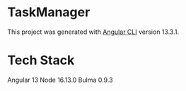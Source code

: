 # TaskManager

This project was generated with [Angular CLI](https://github.com/angular/angular-cli) version 13.3.1.

# Tech Stack

Angular 13
Node 16.13.0
Bulma 0.9.3 
